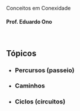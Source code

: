 <div align="center>

# Conceitos em Conexidade

#### Prof. Eduardo Ono

</div>

&nbsp;

## Tópicos

* ### Percursos (passeio)

* ### Caminhos

* ### Ciclos (circuitos)

&nbsp;
